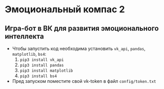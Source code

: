 # Эмоциональный компас 2 
## Игра-бот в ВК для развития эмоционального интеллекта
- Чтобы запустить код необходима установить <code>vk_api</code>, <code>pandas</code>, <code>matplotlib</code>, <code>bs4</code>:
  1) <code>pip3 install vk_api</code>
  2) <code>pip3 install pandas</code>
  3) <code>pip3 install matplotlib</code>
  4) <code>pip3 install bs4</code>
- Пред запуском поместите свой vk-token в файл <code>config/token.txt</code>
